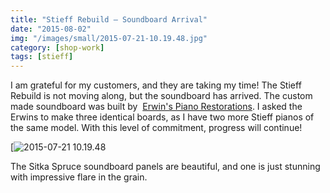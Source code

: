 ```yaml
---
title: "Stieff Rebuild – Soundboard Arrival"
date: "2015-08-02"
img: "/images/small/2015-07-21-10.19.48.jpg"
category: [shop-work]
tags: [stieff]
---
```


I am grateful for my customers, and they are taking my time! The Stieff Rebuild is not moving along, but the soundboard has arrived. The custom made soundboard was built by  [Erwin's Piano Restorations](http://www.erwinspiano.com/). I asked the Erwins to make three identical boards, as I have two more Stieff pianos of the same model. With this level of commitment, progress will continue!

[![2015-07-21 10.19.48](/images/medium/2015-07-21-10.19.48-1024x576.jpg)

The Sitka Spruce soundboard panels are beautiful, and one is just stunning with impressive flare in the grain.
